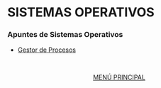# SISTEMAS OPERATIVOS
### Apuntes de Sistemas Operativos

- [Gestor de Procesos](procesos/01_introduccion.md)
<br>
<div align="center">

[MENÚ PRINCIPAL](../../gakc05.github.io/)
</div>
